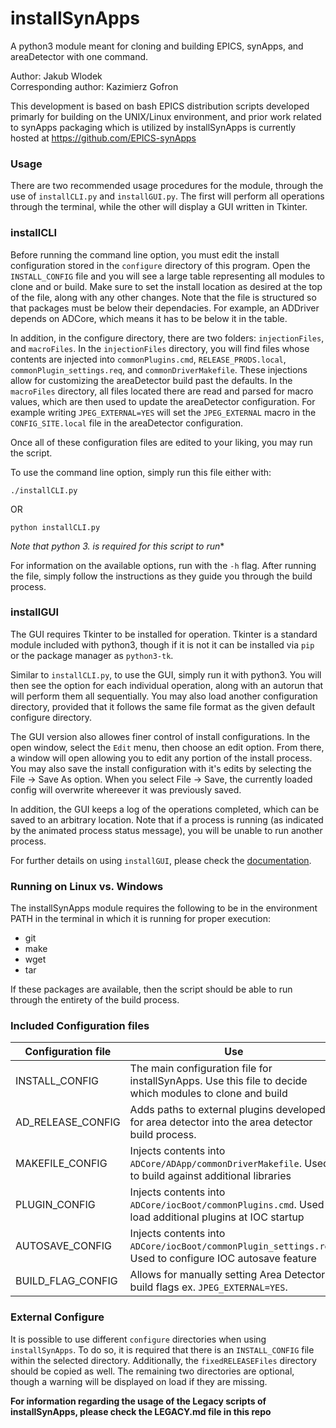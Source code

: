 # installSynApps

A python3 module meant for cloning and building EPICS, synApps, and areaDetector with one command.

Author: Jakub Wlodek  
Corresponding author: Kazimierz Gofron

This development is based on bash EPICS distribution scripts developed primarly for building on the UNIX/Linux environment, and prior work related to synApps packaging which is utilized by installSynApps is currently hosted at https://github.com/EPICS-synApps

### Usage

There are two recommended usage procedures for the module, through the use of `installCLI.py` and `installGUI.py`. The first will perform all operations through the terminal, while the other will display a GUI written in Tkinter. 

### installCLI

Before running the command line option, you must edit the install configuration stored in the `configure` directory of this program. Open the `INSTALL_CONFIG` file and you will see a large table representing all modules to clone and or build. Make sure to set the install location as desired at the top of the file, along with any other changes. Note that the file is structured so that packages must be below their dependacies. For example, an ADDriver depends on ADCore, which means it has to be below it in the table.

In addition, in the configure directory, there are two folders: `injectionFiles`, and `macroFiles`. In the `injectionFiles` directory, you will find files whose contents are injected into `commonPlugins.cmd`, `RELEASE_PRODS.local`, `commonPlugin_settings.req`, and `commonDriverMakefile`. These injections allow for customizing the areaDetector build past the defaults. In the `macroFiles` directory, all files located there are read and parsed for macro values, which are then used to update the areaDetector configuration. For example writing `JPEG_EXTERNAL=YES` will set the `JPEG_EXTERNAL` macro in the `CONFIG_SITE.local` file in the areaDetector configuration.

Once all of these configuration files are edited to your liking, you may run the script.

To use the command line option, simply run this file either with:
```
./installCLI.py
```
OR
```
python installCLI.py
```
**Note that python 3.* is required for this script to run**

For information on the available options, run with the `-h` flag. After running the file, simply follow the instructions as they guide you through the build process.

### installGUI

The GUI requires Tkinter to be installed for operation. Tkinter is a standard module included with python3, though if it is not it can be installed via `pip` or the package manager as `python3-tk`.

Similar to `installCLI.py`, to use the GUI, simply run it with python3. You will then see the option for each individual operation, along with an autorun that will perform them all sequentially. You may also load another configuration directory, provided that it follows the same file format as the given default configure directory.

The GUI version also allowes finer control of install configurations. In the open window, select the `Edit` menu, then choose an edit option. From there, a window will open allowing you to edit any portion of the install process. You may also save the install configuration with it's edits by selecting the File -> Save As option. When you select File -> Save, the currently loaded config will overwrite whereever it was previously saved.

In addition, the GUI keeps a log of the operations completed, which can be saved to an arbitrary location. Note that if a process is running (as indicated by the animated process status message), you will be unable to run another process.

For further details on using `installGUI`, please check the [documentation](https://epicsNSLS2-deploy.github.io/installSynApps).

### Running on Linux vs. Windows

The installSynApps module requires the following to be in the environment PATH in the terminal in which it is running for proper execution:
* git
* make
* wget
* tar

If these packages are available, then the script should be able to run through the entirety of the build process.

### Included Configuration files

Configuration file      | Use 
-------------------------|--------------------
INSTALL_CONFIG      | The main configuration file for installSynApps. Use this file to decide which modules to clone and build
AD_RELEASE_CONFIG   | Adds paths to external plugins developed for area detector into the area detector build process.
MAKEFILE_CONFIG     | Injects contents into `ADCore/ADApp/commonDriverMakefile`. Used to build against additional libraries
PLUGIN_CONFIG       | Injects contents into `ADCore/iocBoot/commonPlugins.cmd`. Used to load additional plugins at IOC startup
AUTOSAVE_CONFIG     | Injects contents into `ADCore/iocBoot/commonPlugin_settings.req`. Used to configure IOC autosave feature
BUILD_FLAG_CONFIG   | Allows for manually setting Area Detector build flags ex. `JPEG_EXTERNAL=YES`.

### External Configure

It is possible to use different `configure` directories when using `installSynApps`. To do so, it is required that there is an `INSTALL_CONFIG` file within the selected directory. Additionally, the `fixedRELEASEFiles` directory should be copied as well. The remaining two directories are optional, though a warning will be displayed on load if they are missing.

**For information regarding the usage of the Legacy scripts of installSynApps, please check the LEGACY.md file in this repo**